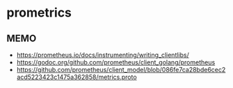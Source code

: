 prometrics
===========

MEMO
----

- https://prometheus.io/docs/instrumenting/writing_clientlibs/
- https://godoc.org/github.com/prometheus/client_golang/prometheus
- https://github.com/prometheus/client_model/blob/086fe7ca28bde6cec2acd5223423c1475a362858/metrics.proto
